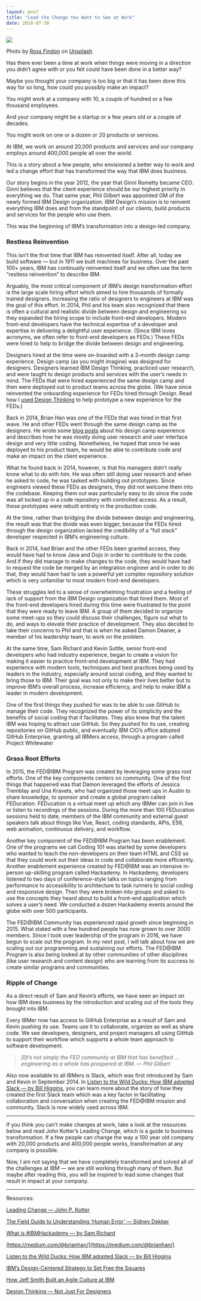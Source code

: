 ```yaml
---
layout: post
title: "Lead the Change You Want to See at Work"
date: 2018-07-30
---
```


![](https://cdn-images-1.medium.com/max/800/1*EaIw1cKm9SywAjgMliMB-g.jpeg)

<span class="figcaption_hack">Photo by [Ross
Findon](https://unsplash.com/photos/mG28olYFgHI?utm_source=unsplash&utm_medium=referral&utm_content=creditCopyText)
on
[Unsplash](https://unsplash.com/search/photos/transformation?utm_source=unsplash&utm_medium=referral&utm_content=creditCopyText)</span>

Has there ever been a time at work when things were moving in a direction you
didn’t agree with or you felt could have been done in a better way?

Maybe you thought your company is too big or that it has been done this way for
so long, how could you possibly make an impact?

You might work at a company with 10, a couple of hundred or a few thousand
employees.

And your company might be a startup or a few years old or a couple of decades.

You might work on one or a dozen or 20 products or services.

At IBM, we work on around 20,000 products and services and our company employs
around 400,000 people all over the world.

This is a story about a few people, who envisioned a better way to work and led
a change effort that has transformed the way that IBM does business.

Our story begins in the year 2012, the year that Ginni Rometty became CEO. Ginni
believes that the client experience should be our highest priority in everything
we do. That same year, Phil Gilbert was appointed GM of the newly formed IBM
Design organization. IBM Design’s mission is to reinvent everything IBM does and
from the standpoint of our clients, build products and services for the people
who use them.

This was the beginning of IBM’s transformation into a design-led company.

### Restless Reinvention

This isn’t the first time that IBM has reinvented itself. After all, today we
build software — but in 1911 we built machines for business. Over the past 100+
years, IBM has continually reinvented itself and we often use the term “restless
reinvention” to describe IBM.

Arguably, the most critical component of IBM’s design transformation effort is
the large scale hiring effort which aimed to hire thousands of formally trained
designers. Increasing the ratio of designers to engineers at IBM was the goal of
this effort. In 2014, Phil and his team also recognized that there is often a
cultural and realistic divide between design and engineering so they expanded
the hiring scope to include front-end developers. Modern front-end developers
have the technical expertise of a developer and expertise in delivering a
delightful user experience. (Since IBM loves acronyms, we often refer to
front-end developers as FEDs.) These FEDs were hired to help to bridge the
divide between design and engineering.

Designers hired at the time were on-boarded with a 3-month design camp
experience. Design camp (as you might imagine) was designed for designers.
Designers learned IBM Design Thinking, practiced user research, and were taught
to design products and services with the user’s needs in mind. The FEDs that
were hired experienced the same design camp and then were deployed out to
product teams across the globe. (We have since reinvented the onboarding
experience for FEDs hired through Design. Read how I [used Design
Thinking](https://medium.com/design-ibm/design-thinking-not-just-for-designers-87cda32b0799)
to help prototype a new experience for the FEDs.)

Back in 2014, Brian Han was one of the FEDs that was hired in that first wave.
He and other FEDs went through the same design camp as the designers. He wrote
some [blog posts](https://medium.com/@brianhan/) about his design camp
experience and describes how he was mostly doing user research and user
interface design and very little coding. Nonetheless, he hoped that once he was
deployed to his product team, he would be able to contribute code and make an
impact on the client experience.

What he found back in 2014, however, is that his managers didn’t really know
what to do with him. He was often still doing user research and when he asked to
code, he was tasked with building out prototypes. Since engineers viewed these
FEDs as designers, they did not welcome them into the codebase. Keeping them out
was particularly easy to do since the code was all locked up in a code
repository with controlled access. As a result, these prototypes were rebuilt
entirely in the production code.

At the time, rather than bridging the divide between design and engineering, the
result was that the divide was even bigger, because the FEDs hired through the
design organization lacked the credibility of a “full stack” developer respected
in IBM’s engineering culture.

Back in 2014, had Brian and the other FEDs been granted access, they would have
had to know Java and Dojo in order to contribute to the code. And if they did
manage to make changes to the code, they would have had to request the code be
merged by an integration engineer and in order to do that, they would have had
to use a powerful yet complex repository solution which is very unfamiliar to
most modern front-end developers.

These struggles led to a sense of overwhelming frustration and a feeling of lack
of support from the IBM Design organization that hired them. Most of the
front-end developers hired during this time were frustrated to the point that
they were ready to leave IBM. A group of them decided to organize some meet-ups
so they could discuss their challenges, figure out what to do, and ways to
elevate their practice of development. They also decided to take their concerns
to Phil and that is when he asked Damon Deaner, a member of his leadership team,
to work on the problem.

At the same time, Sam Richard and Kevin Suttle, senior front-end developers who
had industry experience, began to create a vision for making it easier to
practice front-end development at IBM. They had experience with modern tools,
techniques and best practices being used by leaders in the industry, especially
around social coding, and they wanted to bring those to IBM. Their goal was not
only to make their lives better but to improve IBM’s overall process, increase
efficiency, and help to make IBM a leader in modern development.

One of the first things they pushed for was to be able to use GitHub to manage
their code. They recognized the power of its simplicity and the benefits of
social coding that it facilitates. They also knew that the talent IBM was hoping
to attract use GitHub. So they pushed for its use, creating repositories on
GitHub public, and eventually IBM CIO’s office adopted GitHub Enterprise,
granting all IBMers access, through a program called Project Whitewater

### Grass Root Efforts

In 2015, the FED@IBM Program was created by leveraging some grass root efforts.
One of the key components centers on community. One of the first things that
happened was that Damon leveraged the efforts of Jessica Tremblay and Una
Kravets, who had organized those meet ups in Austin to share knowledge, to
sponsor and create a global program called FEDucation. FEDucation is a virtual
meet up which any IBMer can join in live or listen to recordings of the
sessions. During the more than 100 FEDucation sessions held to date, members of
the IBM community and external guest speakers talk about things like Vue, React,
coding standards, APIs, ES6, web animation, continuous delivery, and workflow.

Another key component of the FED@IBM Program has been enablement. One of the
programs we call Coding 101 was started by some developers who wanted to teach
the non-developers on their team HTML and CSS so that they could work out their
ideas in code and collaborate more efficiently. Another enablement experience
created by FED@IBM was an intensive in-person up-skilling program called
Hackademy. In Hackademy, developers listened to two days of conference-style
talks on topics ranging from performance to accessibility to architecture to
task runners to social coding and responsive design. Then they were broken into
groups and asked to use the concepts they heard about to build a front-end
application which solves a user’s need. We conducted a dozen Hackademy events
around the globe with over 500 participants.

The FED@IBM Community has experienced rapid growth since beginning in 2015. What
stated with a few hundred people has now grown to over 3000 members. Since I
took over leadership of the program in 2016, we have begun to scale out the
program. In my next post, I will talk about how we are scaling out our
programming and sustaining our efforts. The FED@IBM Program is also being looked
at by other communities of other disciplines (like user research and content
design) who are learning from its success to create similar programs and
communities.

### Ripple of Change

As a direct result of Sam and Kevin’s efforts, we have seen an impact on how IBM
does business by the introduction and scaling out of the tools they brought into
IBM.

Every IBMer now has access to GitHub Enterprise as a result of Sam and Kevin
pushing its use. Teams use it to collaborate, organize as well as share code. We
see developers, designers, and project managers all using GitHub to support
their workflow which supports a whole team approach to software development.

> *[I]t’s not simply the FED community at IBM that has benefited … engineering as
> a whole has prospered at IBM. — Phil Gilbert*

Also now available to all IBMers is Slack, which was first introduced by Sam and
Kevin in September 2014. In [Listen to the Wild Ducks: How IBM adopted Slack —
by Bill
Higgins](https://medium.com/design-ibm/listen-to-the-wild-ducks-how-ibm-adopted-slack-2bcfd3732680#.5ujkqlfa0),
you can learn more about the story of how they created the first Slack team
which was a key factor in facilitating collaboration and conversation when
creating the FED@IBM mission and community. Slack is now widely used across IBM.

*****

If you think you can’t make changes at work, take a look at the resources below
and read John Kotter’s Leading Change, which is a guide to business
transformation. If a few people can change the way a 100 year old company with
20,000 products and 400,000 people works, transformation at any company is
possible.

Now, I am not saying that we have completely transformed and solved all of the
challenges at IBM — we are still working through many of them. But maybe after
reading this, you will be inspired to lead some changes that result in impact at
your company.

*****

Resources:

[Leading Change — John P.
Kotter](https://www.amazon.com/Leading-Change-New-Preface-Author/dp/1422186431/ref=sr_1_1?ie=UTF8&qid=1477080931&sr=8-1&keywords=leading+change)

[The Field Guide to Understanding ‘Human Error’ — Sidney
Dekker](https://www.amazon.com/Field-Guide-Understanding-Human-Error-ebook/dp/B00Q8XCSFI/ref=sr_1_1?ie=UTF8&qid=1477150390&sr=8-1&keywords=field+guide+to+understanding+human+error)

[What is #IBMHackademy — by Sam
Richard](https://snugug.com/musings/what-is-ibm-hackademy/)

[https://medium.com/@brianhan/](https://medium.com/@brianhan/)

[Listen to the Wild Ducks: How IBM adopted Slack — by Bill
Higgins](https://medium.com/design-ibm/listen-to-the-wild-ducks-how-ibm-adopted-slack-2bcfd3732680#.5ujkqlfa0)

[IBM’s Design-Centered Strategy to Set Free the
Squares](https://www.nytimes.com/2015/11/15/business/ibms-design-centered-strategy-to-set-free-the-squares.html?_r=0)

[How Jeff Smith Built an Agile Culture at
IBM](http://www.cio.com.au/article/602463/how-jeff-smith-built-an-agile-culture-ibm/)

[Design Thinking — Not Just For
Designers](https://medium.com/design-ibm/design-thinking-not-just-for-designers-87cda32b0799)

